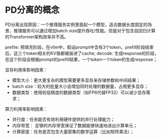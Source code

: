 # PD分离的概念
PD分离出现原因：一个推理服务实例里面起一个模型，适合数据长度固定的场景，推理服务可以通过增加batch size提升吞吐/性能。但是对于包含自回归计算的Transformer架构效率并不高。  

prefile: 预填充阶段，在vllm中，假设prompt中含有3个token，prefill阶段结束后，这三个token相关的KV值都被装进了cache;
decode: 生成response的阶段，在这个阶段会根据prompt的prefill结果，一个token一个token的生成response；

显存利用率影响因素：
- 模型大小：更大更复杂的模型需要更多显存来存储参数和中间结果；
- batch size：较大的批量大小会增加同时处理的数据量，占用更多显存；
- 数据类型：使用较低精度的数据类型（如FP6代替FP32）可以减少显存需求；

算力利用率影响因素：
- 并行度：任务能否有效利用硬件提供的并行处理能力；
- 内存带宽： 足够的内存带宽保证了数据能够快速地进出计算单元；
- 计算密度：任务是否包含大量密集的数学运算（比如矩阵乘法）；
